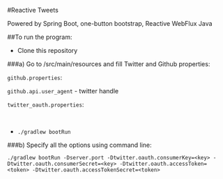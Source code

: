 #Reactive Tweets

Powered by Spring Boot, one-button bootstrap, Reactive WebFlux Java

##To run the program:

- Clone this repository

###a) Go to /src/main/resources and fill Twitter and Github properties:

`github.properties`:

`github.api.user_agent` - twitter handle

`twitter_oauth.properties`:

``
``
``
``

- `./gradlew bootRun`

###b) Specify all the options using command line:

`./gradlew bootRun -Dserver.port -Dtwitter.oauth.consumerKey=<key> -Dtwitter.oauth.consumerSecret=<key> -Dtwitter.oauth.accessToken=<token> -Dtwitter.oauth.accessTokenSecret=<token>`
